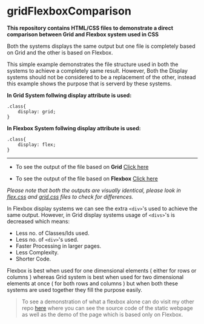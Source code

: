 # gridFlexboxComparison

**This repository contains HTML/CSS files to demonstrate a direct comparison between Grid and Flexbox system used in CSS**

Both the systems displays the same output but one file is completely based on Grid and the other is based on Flexbox.

This simple example demonstrates the file structure used in both the systems to achieve a completely same result. However, Both the Display systems should not be considered to be a replacement of the other, instead this example shows the purpose that is serverd by these systems.

**In Grid System follwing display attribute is used:**

```
.class{
    display: grid;
}
```

**In Flexbox System follwing display attribute is used:**

```
.class{
    display: flex;
}
```

---

- To see the output of the file based on **Grid** [Click here](https://enunmuz.github.io/Grid-FlexboxComparison/grid.html)

- To see the output of the file based on **Flexbox** [Click here](https://enunmuz.github.io/Grid-FlexboxComparison/flex.html)

_Please note that both the outputs are visually identical, please look in [flex.css](./styles/flex.css) and [grid.css](./styles/grid.css) files to check for differences._

In Flexbox display systems we can see the extra `<div>`'s used to achieve the same output. However, in Grid display systems usage of `<divs>`'s is decreased which means:

- Less no. of Classes/Ids used.
- Less no. of `<div>`'s used.
- Faster Processing in larger pages.
- Less Complexity.
- Shorter Code.

Flexbox is best when used for one dimensional elements ( either for rows or columns ) whereas Grid system is best when used for two dimensional elements at once ( for both rows and columns ) but when both these systems are used together they fill the purpose easily.

> To see a demonstration of what a flexbox alone can do visit my other repo [here](https://github.com/enunmuz/git_page_clone) where you can see the source code of the static webpage as well as the demo of the page which is based only on Flexbox.
